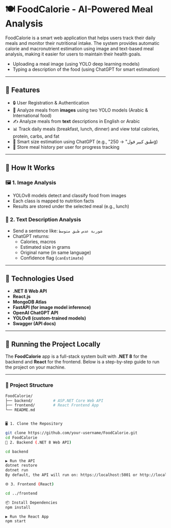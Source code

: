 # 🍽️ FoodCalorie - AI-Powered Meal Analysis

FoodCalorie is a smart web application that helps users track their daily meals and monitor their nutritional intake. The system provides automatic calorie and macronutrient estimation using image and text-based meal analysis, making it easier for users to maintain their health goals.

- Uploading a meal image (using YOLO deep learning models)
- Typing a description of the food (using ChatGPT for smart estimation)

---

## 🚀 Features

- 🔒 User Registration & Authentication
- 🍔 Analyze meals from **images** using two YOLO models (Arabic & International food)
- ✍️ Analyze meals from **text** descriptions in English or Arabic
- 📊 Track daily meals (breakfast, lunch, dinner) and view total calories, protein, carbs, and fat
- 🧠 Smart size estimation using ChatGPT (e.g., "طبق كبير فول" → 250g)
- 🧾 Store meal history per user for progress tracking

---

## 🧠 How It Works

### 🖼️ 1. Image Analysis
- YOLOv8 models detect and classify food from images
- Each class is mapped to nutrition facts
- Results are stored under the selected meal (e.g., lunch)

### 📝 2. Text Description Analysis
- Send a sentence like: `شوربة عدس طبق متوسط`
- ChatGPT returns:
  - Calories, macros
  - Estimated size in grams
  - Original name (in same language)
  - Confidence flag (`canEstimate`)

---

## 🧰 Technologies Used

- **.NET 8 Web API**
- **React.js**
- **MongoDB Atlas**
- **FastAPI (for image model inference)**
- **OpenAI ChatGPT API**
- **YOLOv8 (custom-trained models)**
- **Swagger (API docs)**

---


## 🚀 Running the Project Locally

The **FoodCalorie** app is a full-stack system built with **.NET 8** for the backend and **React** for the frontend. Below is a step-by-step guide to run the project on your machine.

---



### 📁 Project Structure

```bash
FoodCalorie/
├── backend/         # ASP.NET Core Web API
├── frontend/        # React Frontend App
└── README.md


🖥️ 1. Clone the Repository

git clone https://github.com/your-username/FoodCalorie.git
cd FoodCalorie
🔧 2. Backend (.NET 8 Web API)

cd backend

▶️ Run the API
dotnet restore
dotnet run
By default, the API will run on: https://localhost:5001 or http://localhost:5000

🌐 3. Frontend (React)

cd ../frontend

📦 Install Dependencies
npm install

▶️ Run the React App
npm start


